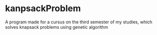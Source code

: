 # kanpsackProblem
A program made for a cursus on the third semester of my studies, which solves knapsack problems using genetic algorithm
